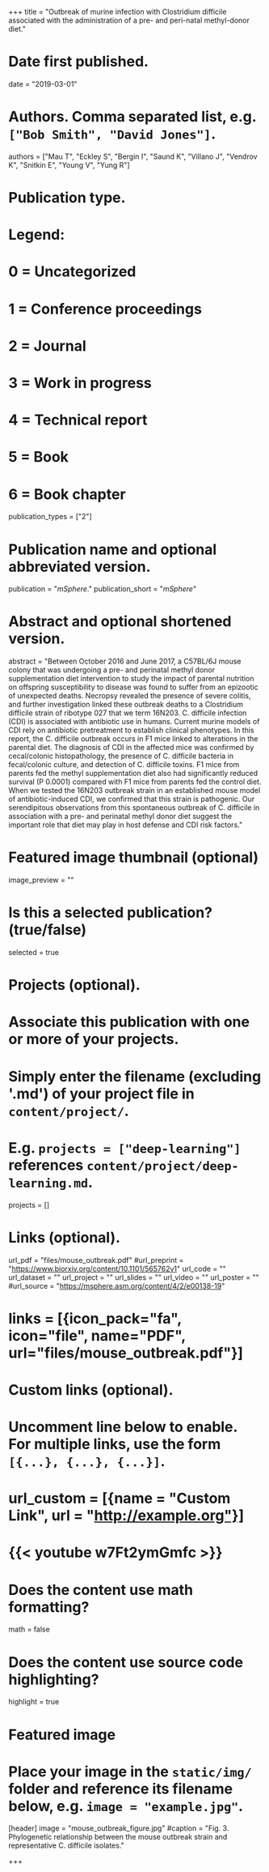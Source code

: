 +++
title = "Outbreak of murine infection with Clostridium difficile associated with the administration of a pre- and peri-natal methyl-donor diet."

# Date first published.
date = "2019-03-01"

# Authors. Comma separated list, e.g. `["Bob Smith", "David Jones"]`.
authors = ["Mau T", "Eckley S", "Bergin I", "Saund K", "Villano J", "Vendrov K", "Snitkin E", "Young V", "Yung R"]
# Publication type.
# Legend:
# 0 = Uncategorized
# 1 = Conference proceedings
# 2 = Journal
# 3 = Work in progress
# 4 = Technical report
# 5 = Book
# 6 = Book chapter
publication_types = ["2"]

# Publication name and optional abbreviated version.
publication = "*mSphere*."
publication_short = "*mSphere*"

# Abstract and optional shortened version.
abstract = "Between October 2016 and June 2017, a C57BL/6J mouse colony that
was undergoing a pre- and perinatal methyl donor supplementation diet intervention
to study the impact of parental nutrition on offspring susceptibility to disease
was found to suffer from an epizootic of unexpected deaths. Necropsy revealed the
presence of severe colitis, and further investigation linked these outbreak deaths to
a Clostridium difficile strain of ribotype 027 that we term 16N203. C. difficile infection
(CDI) is associated with antibiotic use in humans. Current murine models of CDI rely
on antibiotic pretreatment to establish clinical phenotypes. In this report, the C. difficile
outbreak occurs in F1 mice linked to alterations in the parental diet. The diagnosis
of CDI in the affected mice was confirmed by cecal/colonic histopathology, the
presence of C. difficile bacteria in fecal/colonic culture, and detection of C. difficile
toxins. F1 mice from parents fed the methyl supplementation diet also had significantly
reduced survival (P  0.0001) compared with F1 mice from parents fed the
control diet. When we tested the 16N203 outbreak strain in an established mouse
model of antibiotic-induced CDI, we confirmed that this strain is pathogenic. Our
serendipitous observations from this spontaneous outbreak of C. difficile in association
with a pre- and perinatal methyl donor diet suggest the important role that
diet may play in host defense and CDI risk factors."

# Featured image thumbnail (optional)
image_preview = ""

# Is this a selected publication? (true/false)
selected = true

# Projects (optional).
#   Associate this publication with one or more of your projects.
#   Simply enter the filename (excluding '.md') of your project file in `content/project/`.
#   E.g. `projects = ["deep-learning"]` references `content/project/deep-learning.md`.
projects = []

# Links (optional).
url_pdf = "files/mouse_outbreak.pdf"
#url_preprint = "https://www.biorxiv.org/content/10.1101/565762v1"
url_code = ""
url_dataset = ""
url_project = ""
url_slides = ""
url_video = ""
url_poster = ""
#url_source = "https://msphere.asm.org/content/4/2/e00138-19"
# links = [{icon_pack="fa", icon="file", name="PDF", url="files/mouse_outbreak.pdf"}]

# Custom links (optional).
#   Uncomment line below to enable. For multiple links, use the form `[{...}, {...}, {...}]`.
# url_custom = [{name = "Custom Link", url = "http://example.org"}]
# {{< youtube w7Ft2ymGmfc >}}

# Does the content use math formatting?
math = false

# Does the content use source code highlighting?
highlight = true

# Featured image
# Place your image in the `static/img/` folder and reference its filename below, e.g. `image = "example.jpg"`.
[header]
image = "mouse_outbreak_figure.jpg"
#caption = "Fig. 3. Phylogenetic relationship between the mouse outbreak strain and representative C. difficile isolates."

+++
